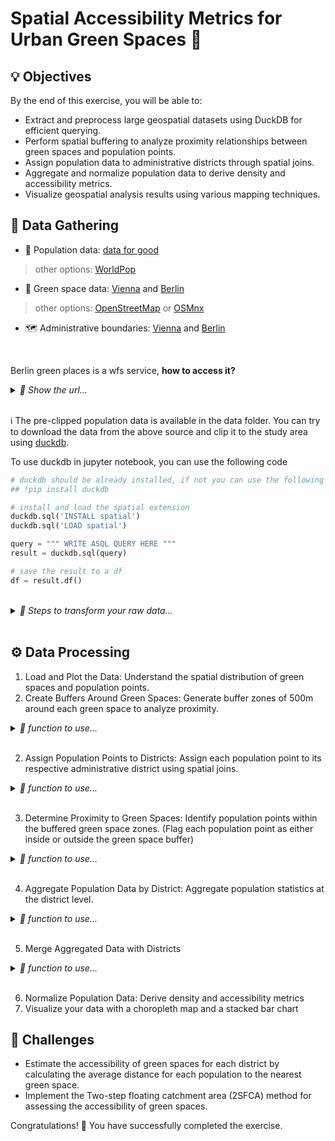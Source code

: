 # Spatial Accessibility Metrics for Urban Green Spaces 🌳


## 💡 Objectives

By the end of this exercise, you will be able to:

- Extract and preprocess large geospatial datasets using DuckDB for efficient querying.
- Perform spatial buffering to analyze proximity relationships between green spaces and population points.
- Assign population data to administrative districts through spatial joins.
- Aggregate and normalize population data to derive density and accessibility metrics.
- Visualize geospatial analysis results using various mapping techniques.


## 💾 Data Gathering

- 👥 Population data: [data for good](https://dataforgood.fb.com/tools/population-density-maps/) 
> other options: [WorldPop](https://www.worldpop.org/geodata/listing?id=29)
- 🌳 Green space data: [Vienna](https://www.data.gv.at/) and [Berlin](https://www.govdata.de/)
> other options: [OpenStreetMap](https://www.openstreetmap.org/) or [OSMnx](https://osmnx.readthedocs.io/en/stable/)
- 🗺️ Administrative boundaries: [Vienna](https://www.data.gv.at/) and [Berlin](https://daten.odis-berlin.de/en/dataset/bezirksgrenzen/)

<br>

Berlin green places is a wfs service, **how to access it?**
<details>
  <summary><em>🚧 Show the url...</em></summary>
  
```python
'https://fbinter.stadt-berlin.de/fb/wfs/data/senstadt/s_gruenanlagenbestand?service=WFS&version=2.0.0&request=GetFeature&outputFormat=application/json&typeNames=fis:s_gruenanlagenbestand'
```
</details>
<br>

ℹ️ The pre-clipped population data is available in the data folder. You can try to download the data from the above source and clip it to the study area using [duckdb](https://duckdb.org/docs/extensions/spatial/overview.html).

To use duckdb in jupyter notebook, you can use the following code
```python
# duckdb should be already installed, if not you can use the following command
## !pip install duckdb

# install and load the spatial extension
duckdb.sql('INSTALL spatial')
duckdb.sql('LOAD spatial')

query = """ WRITE ASQL QUERY HERE """
result = duckdb.sql(query)

# save the result to a df
df = result.df()
```

<br>
<details>
  <summary><em>🚧 Steps to transform your raw data...</em></summary>

1. load the population data
2. load the administrative boundaries
3. check the spatial reference system of the data
4. clip the population data to the study area (use ST_Intersects)
5. copy to output of the query to a parquet file

</details>
<br>


## ⚙️ Data Processing

1. Load and Plot the Data: Understand the spatial distribution of green spaces and population points.
2. Create Buffers Around Green Spaces: Generate buffer zones of 500m around each green space to analyze proximity.
<details>
  <summary><em>🚧 function to use...</em></summary>

```python
gdf.buffer(...)
```
</details>
<br>

2. Assign Population Points to Districts: Assign each population point to its respective administrative district using spatial joins.
<details>
  <summary><em>🚧 function to use...</em></summary>

```python
gpd.sjoin...()
```
</details>
<br>

3. Determine Proximity to Green Spaces: Identify population points within the buffered green space zones. (Flag each population point as either inside or outside the green space buffer)
<details>
  <summary><em>🚧 function to use...</em></summary>

```python
gpd.sjoin...()
gdf['...'] = gdf['...'].notna() # to flag the data in a new column
```
</details>
<br>

4. Aggregate Population Data by District: Aggregate population statistics at the district level.
<details>
  <summary><em>🚧 function to use...</em></summary>

```python
gdf.groupby(...) # + agg function
pd.merge(...)
```
</details>
<br>

5. Merge Aggregated Data with Districts
<details>
  <summary><em>🚧 function to use...</em></summary>

```python
gdf.merge(...)
gdf['...'].fillna(...) # to fill data if the missing values
```
</details>
<br>


6. Normalize Population Data: Derive density and accessibility metrics
7. Visualize your data with a choropleth map and a stacked bar chart


## 🥊 Challenges
- Estimate the accessibility of green spaces for each district by calculating the average distance for each population to the nearest green space.
- Implement the Two-step floating catchment area (2SFCA) method for assessing the accessibility of green spaces.


Congratulations! 🎉 You have successfully completed the exercise. 